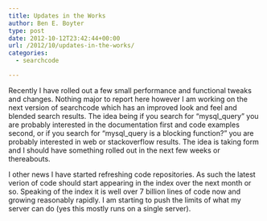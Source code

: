 ```yaml
---
title: Updates in the Works
author: Ben E. Boyter
type: post
date: 2012-10-12T23:42:44+00:00
url: /2012/10/updates-in-the-works/
categories:
  - searchcode

---
```

Recently I have rolled out a few small performance and functional tweaks and changes. Nothing major to report here however I am working on the next version of searchcode which has an improved look and feel and blended search results. The idea being if you search for &#8220;mysql\_query&#8221; you are probably interested in the documentation first and code examples second, or if you search for &#8220;mysql\_query is a blocking function?&#8221; you are probably interested in web or stackoverflow results. The idea is taking form and I should have something rolled out in the next few weeks or thereabouts.

I other news I have started refreshing code repositories. As such the latest verion of code should start appearing in the index over the next month or so. Speaking of the index it is well over 7 billion lines of code now and growing reasonably rapidly. I am starting to push the limits of what my server can do (yes this mostly runs on a single server).